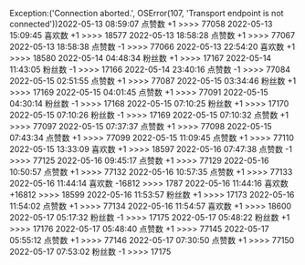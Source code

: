 Exception:('Connection aborted.', OSError(107, 'Transport endpoint is not connected'))2022-05-13  08:59:07   点赞数 +1 >>>> 77058
2022-05-13  15:09:45   喜欢数 +1 >>>> 18577
2022-05-13  18:58:28   点赞数 +1 >>>> 77067
2022-05-13  18:58:38   点赞数 -1 >>>> 77066
2022-05-13  22:54:20   喜欢数 +1 >>>> 18580
2022-05-14  04:48:34   粉丝数 +1 >>>> 17167
2022-05-14  11:43:05   粉丝数 -1 >>>> 17166
2022-05-14  23:40:16   点赞数 -1 >>>> 77084
2022-05-15  02:51:55   点赞数 +1 >>>> 77087
2022-05-15  03:34:46   粉丝数 +1 >>>> 17169
2022-05-15  04:01:45   点赞数 +1 >>>> 77091
2022-05-15  04:30:14   粉丝数 -1 >>>> 17168
2022-05-15  07:10:25   粉丝数 +1 >>>> 17170
2022-05-15  07:10:26   粉丝数 -1 >>>> 17169
2022-05-15  07:10:32   点赞数 +1 >>>> 77097
2022-05-15  07:37:37   点赞数 +1 >>>> 77098
2022-05-15  07:43:34   点赞数 +1 >>>> 77099
2022-05-15  11:09:45   点赞数 +1 >>>> 77110
2022-05-15  13:33:09   喜欢数 +1 >>>> 18597
2022-05-16  07:47:38   点赞数 -1 >>>> 77125
2022-05-16  09:45:17   点赞数 +1 >>>> 77129
2022-05-16  10:50:57   点赞数 +1 >>>> 77132
2022-05-16  10:57:35   点赞数 +1 >>>> 77133
2022-05-16  11:44:14   喜欢数 -16812 >>>> 1787
2022-05-16  11:44:16   喜欢数 +16812 >>>> 18599
2022-05-16  11:53:57   粉丝数 +1 >>>> 17173
2022-05-16  11:54:02   点赞数 +1 >>>> 77134
2022-05-16  11:54:57   喜欢数 +1 >>>> 18600
2022-05-17  05:17:32   粉丝数 -1 >>>> 17175
2022-05-17  05:48:22   粉丝数 +1 >>>> 17176
2022-05-17  05:48:40   点赞数 +1 >>>> 77145
2022-05-17  05:55:12   点赞数 +1 >>>> 77146
2022-05-17  07:30:50   点赞数 +1 >>>> 77150
2022-05-17  07:53:02   粉丝数 -1 >>>> 17175
